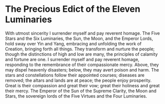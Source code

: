 # The Precious Edict of the Eleven Luminaries

With utmost sincerity I surrender myself and pay reverent homage. The Five Stars and the Six Luminaries, the Sun, the Moon, and the Emperor Lords, hold sway over Yin and Yang, embracing and unfolding the work of Creation, bringing forth all things. They transform and nurture the people; though the distinctions of high and low are many, the principles of calamity and fortune are one. I surrender myself and pay reverent homage, responding to the remembrance of their compassionate mercy. Above, they may dispel heavenly disasters; below, they may avert poison and harm. The stars and constellations follow their appointed courses; diseases are removed; the altars and lands are at peace; the people enjoy prosperity. Great is their compassion and great their vow; great their holiness and great their mercy. The Emperor of the Sun of the Supreme Clarity, the Moon and Stars, the sovereign lords of the Five Virtues and the Four Luminaries.
